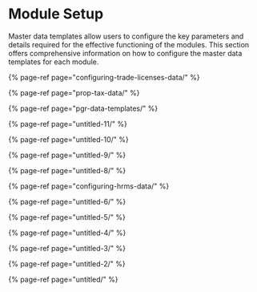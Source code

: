 # Module Setup

Master data templates allow users to configure the key parameters and details required for the effective functioning of the modules. This section offers comprehensive information on how to configure the master data templates for each module. 

{% page-ref page="configuring-trade-licenses-data/" %}

{% page-ref page="prop-tax-data/" %}

{% page-ref page="pgr-data-templates/" %}

{% page-ref page="untitled-11/" %}

{% page-ref page="untitled-10/" %}

{% page-ref page="untitled-9/" %}

{% page-ref page="untitled-8/" %}

{% page-ref page="configuring-hrms-data/" %}

{% page-ref page="untitled-6/" %}

{% page-ref page="untitled-5/" %}

{% page-ref page="untitled-4/" %}

{% page-ref page="untitled-3/" %}

{% page-ref page="untitled-2/" %}

{% page-ref page="untitled/" %}

































